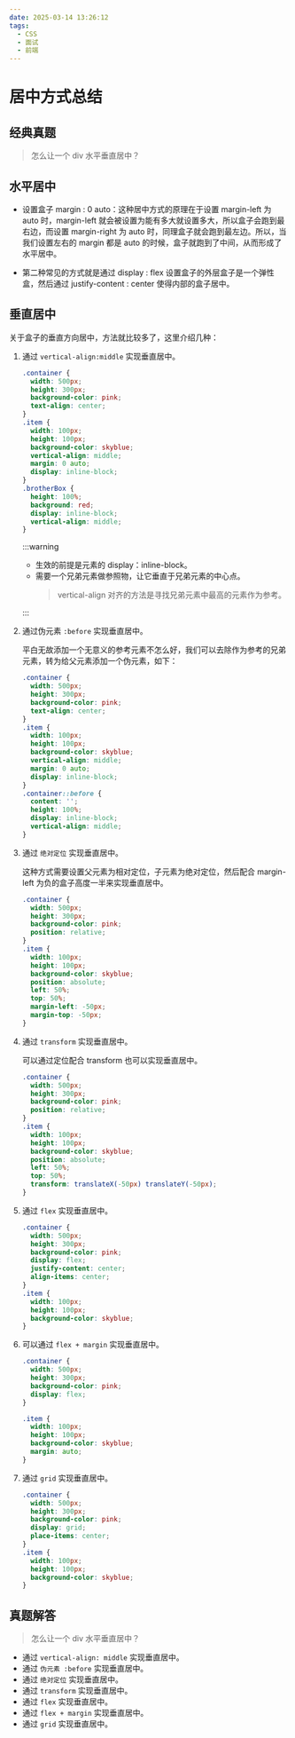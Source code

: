 ```yaml
---
date: 2025-03-14 13:26:12
tags:
  - CSS
  - 面试
  - 前端
---
```


# 居中方式总结

## 经典真题

> 怎么让一个 div 水平垂直居中？

## 水平居中

- 设置盒子 margin : 0 auto：这种居中方式的原理在于设置 margin-left 为 auto 时，margin-left 就会被设置为能有多大就设置多大，所以盒子会跑到最右边，而设置 margin-right 为 auto 时，同理盒子就会跑到最左边。所以，当我们设置左右的 margin 都是 auto 的时候，盒子就跑到了中间，从而形成了水平居中。

- 第二种常见的方式就是通过 display : flex 设置盒子的外层盒子是一个弹性盒，然后通过 justify-content : center 使得内部的盒子居中。

## 垂直居中

关于盒子的垂直方向居中，方法就比较多了，这里介绍几种：

1. 通过 `vertical-align:middle` 实现垂直居中。

   ```CSS
   .container {
     width: 500px;
     height: 300px;
     background-color: pink;
     text-align: center;
   }
   .item {
     width: 100px;
     height: 100px;
     background-color: skyblue;
     vertical-align: middle;
     margin: 0 auto;
     display: inline-block;
   }
   .brotherBox {
     height: 100%;
     background: red;
     display: inline-block;
     vertical-align: middle;
   }
   ```

   :::warning

   - 生效的前提是元素的 display：inline-block。
   - 需要一个兄弟元素做参照物，让它垂直于兄弟元素的中心点。
     > vertical-align 对齐的方法是寻找兄弟元素中最高的元素作为参考。

   :::

2. 通过伪元素 `:before` 实现垂直居中。

   平白无故添加一个无意义的参考元素不怎么好，我们可以去除作为参考的兄弟元素，转为给父元素添加一个伪元素，如下：

   ```CSS
   .container {
     width: 500px;
     height: 300px;
     background-color: pink;
     text-align: center;
   }
   .item {
     width: 100px;
     height: 100px;
     background-color: skyblue;
     vertical-align: middle;
     margin: 0 auto;
     display: inline-block;
   }
   .container::before {
     content: '';
     height: 100%;
     display: inline-block;
     vertical-align: middle;
   }
   ```

3. 通过 `绝对定位` 实现垂直居中。

   这种方式需要设置父元素为相对定位，子元素为绝对定位，然后配合 margin-left 为负的盒子高度一半来实现垂直居中。

   ```CSS
   .container {
     width: 500px;
     height: 300px;
     background-color: pink;
     position: relative;
   }
   .item {
     width: 100px;
     height: 100px;
     background-color: skyblue;
     position: absolute;
     left: 50%;
     top: 50%;
     margin-left: -50px;
     margin-top: -50px;
   }
   ```

4. 通过 `transform` 实现垂直居中。

   可以通过定位配合 transform 也可以实现垂直居中。

   ```CSS
   .container {
     width: 500px;
     height: 300px;
     background-color: pink;
     position: relative;
   }
   .item {
     width: 100px;
     height: 100px;
     background-color: skyblue;
     position: absolute;
     left: 50%;
     top: 50%;
     transform: translateX(-50px) translateY(-50px);
   }
   ```

5. 通过 `flex` 实现垂直居中。

   ```CSS
   .container {
     width: 500px;
     height: 300px;
     background-color: pink;
     display: flex;
     justify-content: center;
     align-items: center;
   }
   .item {
     width: 100px;
     height: 100px;
     background-color: skyblue;
   }
   ```

6. 可以通过 `flex + margin` 实现垂直居中。

   ```CSS
   .container {
     width: 500px;
     height: 300px;
     background-color: pink;
     display: flex;
   }

   .item {
     width: 100px;
     height: 100px;
     background-color: skyblue;
     margin: auto;
   }
   ```

7. 通过 `grid` 实现垂直居中。

   ```CSS
   .container {
     width: 500px;
     height: 300px;
     background-color: pink;
     display: grid;
     place-items: center;
   }
   .item {
     width: 100px;
     height: 100px;
     background-color: skyblue;
   }
   ```

## 真题解答

> 怎么让一个 div 水平垂直居中？

- 通过 `vertical-align: middle` 实现垂直居中。
- 通过 `伪元素 :before` 实现垂直居中。
- 通过 `绝对定位` 实现垂直居中。
- 通过 `transform` 实现垂直居中。
- 通过 `flex` 实现垂直居中。
- 通过 `flex + margin` 实现垂直居中。
- 通过 `grid` 实现垂直居中。
